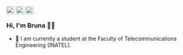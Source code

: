<a href="https://www.linkedin.com/in/bruna-magalhaess">
  <img align="left" alt="Shuvo's Linkdein" width="22px" src="https://cdn.jsdelivr.net/npm/simple-icons@v3/icons/linkedin.svg" />
</a>
<a href="https://github.com/BrunaDev">
  <img align="left" alt="Shuvo's Github" width="22px" src="https://cdn.jsdelivr.net/npm/simple-icons@v3/icons/github.svg" />
</a>
<a href="https://t.me/Bruna_Magalhaes">
  <img align="left" alt="Ajay's Telegram" width="22px" src="https://cdn.jsdelivr.net/npm/simple-icons@v3/icons/telegram.svg" />
</a>
<br />

### Hi, I'm Bruna 👩‍💻

- 🔭 I am currently a student at the Faculty of Telecommunications Engineering (INATEL).



